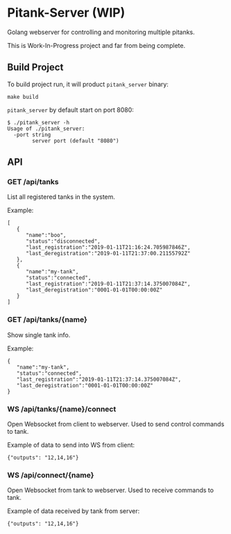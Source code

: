 # Pitank-Server (WIP)

Golang webserver for controlling and monitoring multiple pitanks.

This is Work-In-Progress project and far from being complete.

## Build Project

To build project run, it will product `pitank_server` binary:

```
make build
```

`pitank_server` by default start on port 8080:

```
$ ./pitank_server -h
Usage of ./pitank_server:
  -port string
        server port (default "8080")
```

## API

### GET /api/tanks

List all registered tanks in the system.

Example:
```
[
   {
      "name":"boo",
      "status":"disconnected",
      "last_registration":"2019-01-11T21:16:24.705987846Z",
      "last_deregistration":"2019-01-11T21:37:00.21155792Z"
   },
   {
      "name":"my-tank",
      "status":"connected",
      "last_registration":"2019-01-11T21:37:14.375007084Z",
      "last_deregistration":"0001-01-01T00:00:00Z"
   }
]
```

### GET /api/tanks/{name}

Show single tank info.

Example:

```
{
   "name":"my-tank",
   "status":"connected",
   "last_registration":"2019-01-11T21:37:14.375007084Z",
   "last_deregistration":"0001-01-01T00:00:00Z"
}
```

### WS /api/tanks/{name}/connect

Open Websocket from client to webserver. Used to send control commands to tank.

Example of data to send into WS from client:

```
{"outputs": "12,14,16"}
```

### WS /api/connect/{name}

Open Websocket from tank to webserver. Used to receive commands to tank.

Example of data received by tank from server:

```
{"outputs": "12,14,16"}
```
